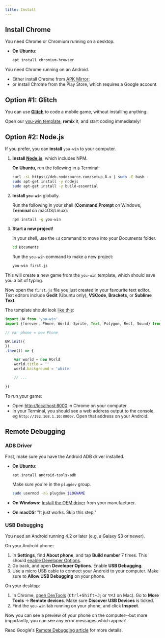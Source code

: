 ```yaml
---
title: Install
---
```


## Install Chrome

You need Chrome or Chromium running on a desktop.

  * **On Ubuntu**:

    ```bash
    apt install chromium-browser
    ```

You need Chrome running on an Android.

  * Either install Chrome from [APK Mirror](https://www.apkmirror.com/apk/google-inc/chrome/);
  * or install Chrome from the Play Store, which requires a Google account.


## Option #1: Glitch

You can use **[Glitch](https://glitch.com)** to code a mobile game, without installing anything.

Open our [you-win template](https://glitch.com/edit/#!/you-win-template?path=app.js:17:0), **remix** it, and start coding immediately!


## Option #2: Node.js

If you prefer, you can **install** `you-win` to your computer.

 1. **Install [Node.js](https://nodejs.org/en/download/)**, which includes NPM.

    **On Ubuntu**, run the following in a Terminal:

    ```bash
    curl -sL https://deb.nodesource.com/setup_8.x | sudo -E bash -
    sudo apt-get install -y nodejs
    sudo apt-get install -y build-essential
    ```
        
 2. **Install `you-win`** globally.

    Run the following in your shell (**Command Prompt** on Windows, **Terminal** on macOS/Linux):

    ```sh
    npm install -g you-win
    ```

 3. **Start a new project!**
 
    In your shell, use the `cd` command to move into your Documents folder.

    ```sh
    cd Documents
    ```

    Run the `you-win` command to make a new project:

    ```sh
    you-win first.js
    ```

This will create a new game from the `you-win` template, which should save you a bit of typing.

Now open the `first.js` file you just created in your favourite text editor. Text editors include **Gedit** (Ubuntu only), **VSCode**, **Brackets**, or **Sublime Text**.

The template should look [like this](https://github.com/livewires/you-win/blob/master/template.js):

```js
import UW from 'you-win'
import {forever, Phone, World, Sprite, Text, Polygon, Rect, Sound} from 'you-win'

// var phone = new Phone

UW.init({
})
.then(() => {

    var world = new World
    world.title = ''
    world.background = 'white'

    // ...

})
```

To run your game:

* Open <http://localhost:8000> in Chrome on your computer.
* In your Terminal, you should see a web address output to the console, eg `http://192.168.1.10:8000/`. Open that address on your Android.


## Remote Debugging

### ADB Driver

First, make sure you have the Android ADB driver installed.

  * **On Ubuntu**:

    ```sh
    apt install android-tools-adb
    ```

    Make sure you're in the `plugdev` group.

    ```sh
    sudo usermod -aG plugdev $LOGNAME
    ```

  * **On Windows:** [Install the OEM driver](https://developer.android.com/studio/run/oem-usb.html#InstallingDriver) from your manufacturer.

  * **On macOS:** "It just works. Skip this step."


### USB Debugging

You need an Android running 4.2 or later (e.g. a Galaxy S3 or newer).

On your Android phone:

 1. In **Settings**, find **About phone**, and tap **Build number** 7 times. This should [enable Developer Options](https://developer.android.com/studio/debug/dev-options.html).
 2. Go back, and open **Developer Options**. Enable **USB Debugging**.
 3. Use a micro USB cable to connect your Android to your computer. Make sure to **Allow USB Debugging** on your phone.

On your desktop:

 1. In Chrome, [open DevTools](https://developers.google.com/web/tools/chrome-devtools/#open) (<kbd>Ctrl+Shift+J</kbd>; or <kbd>⌥⌘J</kbd> on Mac). Go to **More Tools** → **Remote devices**. Make sure **Discover USB Devices** is ticked.
 2. Find the `you-win` tab running on your phone, and click **Inspect**.

Now you can see a preview of your phone on the computer--but more importantly, you can see any error messages which appear! 
 
Read Google's [Remote Debugging article](https://developers.google.com/web/tools/chrome-devtools/remote-debugging/#discover) for more details.

